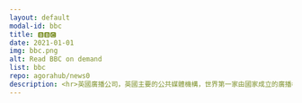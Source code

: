```yaml
---
layout: default
modal-id: bbc
title: 🅱🅱🅲
date: 2021-01-01
img: bbc.png
alt: Read BBC on demand
list: bbc
repo: agorahub/news0
description: <hr>英國廣播公司，英國主要的公共媒體機構，世界第一家由國家成立的廣播機構，亦是全球最大的新聞媒體（按僱員人數）。
---
```

